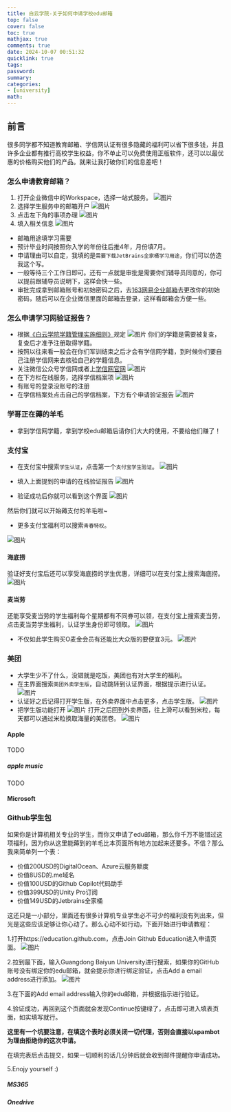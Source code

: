 ```yaml
---
title: 白云学院-关于如何申请学校edu邮箱
top: false
cover: false
toc: true
mathjax: true
comments: true
date: 2024-10-07 00:51:32
quicklink: true
tags:
password:
summary:
categories:
- [university]
math:
---
```


## 前言

很多同学都不知道教育邮箱、学信网认证有很多隐藏的福利可以省下很多钱，并且许多企业都有推行高校学生权益，你不单止可以免费使用正版软件，还可以以最优惠的价格购买他们的产品。就来让我打破你们的信息差吧！

<!--more-->

### 怎么申请教育邮箱？

1. 打开企业微信中的Workspace，选择一站式服务。
![图片](../image/edu邮箱/edustep1.jpg)
2. 选择学生服务中的邮箱开户
![图片](../image/edu邮箱/edustep2.jpg)
3. 点击左下角的事项办理
![图片](../image/edu邮箱/edustep3.jpg)
4. 填入相关信息
![图片](../image/edu邮箱/edustep4.jpg)

- 邮箱用途填学习需要
- 预计毕业时间按照你入学的年份往后推4年，月份填7月。
- 申请理由可以自定，我填的是`需要下载JetBrains全家桶学习用途`，你们可以仿造我这个写。
- 一般等待三个工作日即可。还有一点就是审批是需要你们辅导员同意的，你可以提前跟辅导员说明下，这样会快一些。
- 审批完成拿到邮箱账号和初始密码之后，去[163网易企业邮箱](https://qy.163.com/login/)去更改你的初始密码，随后可以在企业微信里面的邮箱去登录，这样看邮箱会方便一些。

### 怎么申请学习网验证报告？

- 根据[《白云学院学籍管理实施细则》](https://xxgk.baiyunu.edu.cn/html/cn/xsfw/405.html)规定
![图片](../image/edu邮箱/白云学籍管理.png)
你们的学籍是需要被复查，复查后才准予注册取得学籍。
- 按照以往来看一般会在你们军训结束之后才会有学信网学籍，到时候你们要自己注册学信网来去核验自己的学籍信息。
- 关注微信公众号学信网或者上[学信网官网](https://www.chsi.com.cn/)
![图片](../image/edu邮箱/xuexinacc.png)
- 在下方栏在线服务，选择学信档案项
![图片](../image/edu邮箱/xuexinacc1.png)
- 有账号的登录没账号的注册
- 在学信档案处点击自己的学信档案，下方有个申请验证报告
![图片](../image/edu邮箱/xuexin.jpg)

### 学哥正在薅的羊毛

- 拿到学信网学籍，拿到学校edu邮箱后请你们大大的使用，不要给他们赚了！

### 支付宝

- 在支付宝中搜索`学生认证`，点击第一个`支付宝学生验证`。
![图片](../image/edu邮箱/Alipay1.jpg)

- 填入上面提到的申请的在线验证报告
![图片](../image/edu邮箱/xuexin1.png)

- 验证成功后你就可以看到这个界面
![图片](../image/edu邮箱/Alipay2.jpg)

然后你们就可以开始薅支付的羊毛啦~

- 更多支付宝福利可以搜索`青春特权`。

![图片](../image/edu邮箱/Alipay3.jpg)

#### 海底捞

验证好支付宝后还可以享受海底捞的学生优惠，详细可以在支付宝上搜索海底捞。
![图片](../image/edu邮箱/haidilao1.jpg)

#### 麦当劳

还能享受麦当劳的学生福利每个星期都有不同券可以领，在支付宝上搜索麦当劳，点击麦当劳学生福利，认证学生身份即可领取。
![图片](../image/edu邮箱/Alipaymcd.jpg)

- 不仅如此学生购买O麦金会员有还能比大众版的要便宜3元。
![图片](../image/edu邮箱/Alipaymcd1.jpg)

### 美团

- 大学生少不了什么，没错就是吃饭，美团也有对大学生的福利。
- 在主界面搜索`美团外卖学生版`，自动跳转到认证界面，根据提示进行认证。
![图片](../image/edu邮箱/meituan认证.jpg)
- 认证好之后记得打开学生版，在外卖界面中点击更多，点击学生版。
![图片](../image/edu邮箱/meituan1.jpg)
- 把学生版功能打开
![图片](../image/edu邮箱/meituan2.jpg)
打开之后回到外卖界面，往上滑可以看到米粒，每天都可以通过米粒换取海量的美团卷。
![图片](../image/edu邮箱/meituan3.jpg)



#### Apple

TODO

##### apple music

TODO

#### Microsoft

### Github学生包

如果你是计算机相关专业的学生，而你又申请了edu邮箱，那么你千万不能错过这项福利，因为你从这里能薅到的羊毛比本页面所有地方加起来还要多。不信？那么我来简单列一个表：

- 价值200USD的DigitalOcean、Azure云服务额度
- 价值8USD的.me域名
- 价值100USD的Github Copilot代码助手
- 价值399USD的Unity Pro订阅
- 价值149USD的Jetbrains全家桶

这还只是一小部分，里面还有很多计算机专业学生必不可少的福利没有列出来，但光是这些应该足够让你心动了。那么心动不如行动，下面开始进行申请教程：

1.打开https://education.github.com，点击Join Github Education进入申请页面。
![图片](../image/edu邮箱/github1.png)

2.拉到最下面，输入Guangdong Baiyun University进行搜索，如果你的GitHub账号没有绑定你的edu邮箱，就会提示你进行绑定验证，点击Add a email address进行添加。
![图片](../image/edu邮箱/github2.png)

3.在下面的Add email address输入你的edu邮箱，并根据指示进行验证。

4.验证成功，再回到这个页面就会发现Continue按键绿了，点击即可进入填表页面，如实填写就行。  

**这里有一个坑要注意，在填这个表时必须关闭一切代理，否则会直接以spambot为理由拒绝你的这次申请。**

在填完表后点击提交，如果一切顺利的话几分钟后就会收到邮件提醒你申请成功。

5.Enojy yourself :)

##### MS365

##### Onedrive
